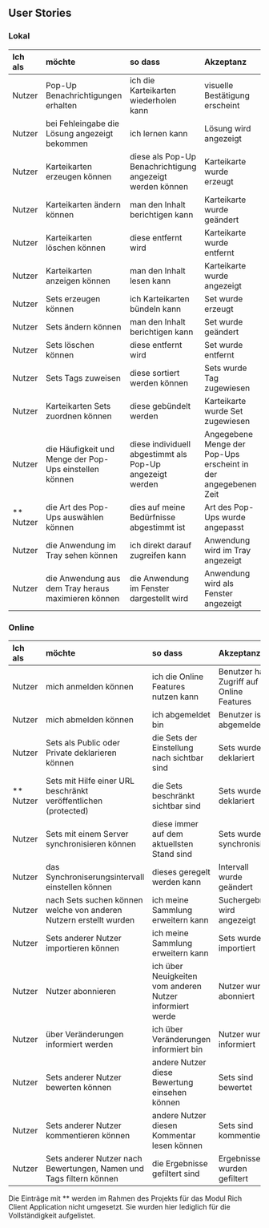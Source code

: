## User Stories
### Lokal
| Ich als | möchte | so dass | Akzeptanz |
| :------ | :----- | :------ | :-------- |
| Nutzer | Pop-Up Benachrichtigungen erhalten | ich die Karteikarten wiederholen kann | visuelle Bestätigung erscheint |
| Nutzer | bei Fehleingabe die Lösung angezeigt bekommen | ich lernen kann | Lösung wird angezeigt |
| Nutzer | Karteikarten erzeugen können | diese als Pop-Up Benachrichtigung angezeigt werden können | Karteikarte wurde erzeugt |
| Nutzer | Karteikarten ändern können | man den Inhalt berichtigen kann | Karteikarte wurde geändert |
| Nutzer | Karteikarten löschen können | diese entfernt wird | Karteikarte wurde entfernt |
| Nutzer | Karteikarten anzeigen können | man den Inhalt lesen kann | Karteikarte wurde angezeigt |
| Nutzer | Sets erzeugen können | ich Karteikarten bündeln kann | Set wurde erzeugt |
| Nutzer | Sets ändern können | man den Inhalt berichtigen kann | Set wurde geändert |
| Nutzer | Sets löschen können | diese entfernt wird | Set wurde entfernt |
| Nutzer | Sets Tags zuweisen | diese sortiert werden können | Sets wurde Tag zugewiesen |
| Nutzer | Karteikarten Sets zuordnen können | diese gebündelt werden | Karteikarte wurde Set zugewiesen |
| Nutzer | die Häufigkeit und Menge der Pop-Ups einstellen können | diese individuell abgestimmt als Pop-Up angezeigt werden | Angegebene Menge der Pop-Ups erscheint in der angegebenen Zeit |
| ** Nutzer | die Art des Pop-Ups auswählen können | dies auf meine Bedürfnisse abgestimmt ist | Art des Pop-Ups wurde angepasst |
| Nutzer | die Anwendung im Tray sehen können | ich direkt darauf zugreifen kann | Anwendung wird im Tray angezeigt |
| Nutzer | die Anwendung aus dem Tray heraus maximieren können | die Anwendung im Fenster dargestellt wird | Anwendung wird als Fenster angezeigt |

### Online
| Ich als | möchte | so dass | Akzeptanz |
| :------ | :----- | :------ | :-------- |
| Nutzer | mich anmelden können | ich die Online Features nutzen kann | Benutzer hat Zugriff auf die Online Features |
| Nutzer | mich abmelden können | ich abgemeldet bin | Benutzer ist abgemeldet |
| Nutzer | Sets als Public oder Private deklarieren können | die Sets der Einstellung nach sichtbar sind | Sets wurden deklariert |
| ** Nutzer | Sets mit Hilfe einer URL beschränkt veröffentlichen (protected) | die Sets beschränkt sichtbar sind | Sets wurden deklariert |
| Nutzer | Sets mit einem Server synchronisieren können | diese immer auf dem aktuellsten Stand sind | Sets wurden synchronisiert |
| Nutzer | das Synchroniserungsintervall einstellen können | dieses geregelt werden kann | Intervall wurde geändert |
| Nutzer | nach Sets suchen können welche von anderen Nutzern erstellt wurden | ich meine Sammlung erweitern kann | Suchergebnis wird angezeigt |
| Nutzer | Sets anderer Nutzer importieren können | ich meine Sammlung erweitern kann | Sets wurden importiert |
| Nutzer | Nutzer abonnieren | ich über Neuigkeiten vom anderen Nutzer informiert werde | Nutzer wurde abonniert |
| Nutzer | über Veränderungen informiert werden | ich über Veränderungen informiert bin | Nutzer wurde informiert |
| Nutzer | Sets anderer Nutzer bewerten können | andere Nutzer diese Bewertung einsehen können | Sets sind bewertet |
| Nutzer | Sets anderer Nutzer kommentieren können | andere Nutzer diesen Kommentar lesen können | Sets sind kommentiert |
| Nutzer | Sets anderer Nutzer nach Bewertungen, Namen und Tags filtern können | die Ergebnisse gefiltert sind | Ergebnisse wurden gefiltert |

Die Einträge mit ** werden im Rahmen des Projekts für das Modul Rich Client Application nicht umgesetzt. Sie wurden hier lediglich für die Vollständigkeit aufgelistet.

